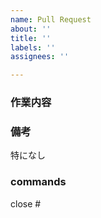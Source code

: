```yaml
---
name: Pull Request
about: ''
title: ''
labels: ''
assignees: ''

---
```



### 作業内容

[comment]: <> (作業内容を書く)

### 備考

[comment]: <> (補足内容などがあれば書く)
特になし

### commands

[comment]: <> (関連Issueを自動で閉じる)
close # 